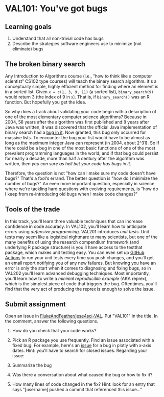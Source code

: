 # VAL101: You've got bugs

## Learning goals

1.  Understand that all non-trivial code has bugs
2.  Describe the strategies software engineers use to minimize (not eliminate) bugs

## The broken binary search

Any Introduction to Algorithms course (i.e., "how to think like a computer scientist" CS102 type courses) will teach the binary search algorithm. It's a conceptually simple, highly efficient method for finding where an element is in a sorted list. Given `x = c(1, 3, 9, 11)` (a sorted list), `binary_search(9)` would return 3 (the index of 9 in `x`). That is, if `binary_search()` was an R function. But hopefully you get the idea.

So why does a track about validating your code begin with a description of one of the most elementary computer science algorithms? Because in 2004, 58 years after the algorithm was first published and 8 years after Java was written, it was discovered that the official Java implementation of binary search had a [bug in it](https://bugs.java.com/bugdatabase/view_bug.do?bug_id=5045582). Now granted, this bug only occurred for massive lists. To encounter the bug your list would have to be almost as long as the maximum integer Java can represent (in 2004, about 2^31). So if there could be a bug in one of the most basic functions of one of the most prevalent programming languages in the world, and if that bug could persist for nearly a decade, more than half a century after the algorithm was written, then _you can sure as hell bet your code has bugs in it_.

Therefore, the question is not "how can I make sure my code doesn't have bugs?" That's a fool's errand. The better question is "how do I minimize the number of bugs?" An even more important question, especially in science where we're tackling hard questions with evolving requirements, is "how do I keep from re-introducing old bugs when I make code changes?"

## Tools of the trade

In this track, you'll learn three valuable techniques that can increase confidence in code accuracy. In VAL102, you'll learn how to anticipate errors using _defensive programming_. VAL201 introduces _unit tests_. Unit tests may seem like a logistical nightmare to many scientists, but one of the many benefits of using the research compendium framework (and underlying R package structure) is you'll have access to the testthat package, which makes unit testing easy. You can even set up [GitHub Actions](https://github.com/features/actions) to run your unit tests every time you push changes, and you'll get an email report notifying you of any new failures. But knowing you have an error is only the start when it comes to diagnosing and fixing bugs, so in VAL202 you'll learn advanced debugging techniques. Most importantly, you'll learn how to write a _minimal reproducible example_ (AKA reprex), which is the simplest piece of code that triggers the bug. Oftentimes, you'll find that the very act of producing the reprex is enough to solve the issue.

## Submit assignment

Open an issue in [FlukeAndFeather/jese4sci-VAL](https://github.com/FlukeAndFeather/jese4sci-VAL). Put "VAL101" in the title. In the comment, answer the following questions.

1.  How do you check that your code works? 

2.  Pick an R package you use frequently. Find an issue associated with a fixed bug. For example, here's an [issue](https://github.com/plotly/plotly.R/issues/1870) for a bug in plotly with x-axis dates. Hint: you'll have to search for closed issues. Regarding your issue:
  
  1.  Summarize the bug
  
  2.  Was there a conversation about what caused the bug or how to fix it?
  
  3.  How many lines of code changed in the fix? Hint: look for an entry that says "[username]  pushed a commit that referenced this issue..."
